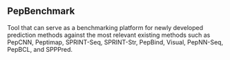## PepBenchmark

Tool that can serve as a benchmarking platform for newly developed prediction methods against the most relevant existing methods such as PepCNN, Peptimap, SPRINT-Seq, SPRINT-Str, PepBind, Visual, PepNN-Seq, PepBCL, and SPPPred.

